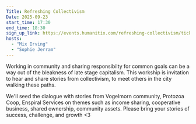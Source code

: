 ```yaml
---
Title: Refreshing Collectivism
Date: 2025-09-23
start_time: 17:30
end_time: 18:30
sign_up_link: https://events.humanitix.com/refreshing-collectivism/tickets
hosts:
  - "Mix Irving"
  - "Sophie Jerram"
---
```


Working in community and sharing responsibilty for common goals can be a way
out of the bleakness of late stage capitalism. This workship is invitation to
hear and share stories from collectivism, to meet others in the city walking
these paths.

We'll seed the dialogue with stories from Vogelmorn community, Protozoa Coop,
Enspiral Services on themes such as income sharing, cooperative business,
shared ownership, community assets. Please bring your stories of success,
challenge, and growth <3

